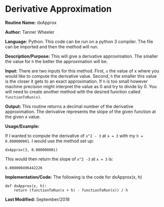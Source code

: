 # Derivative Approximation

**Routine Name:**           dxApprox

**Author:** Tanner Wheeler

**Language:**  Python. This code can be run on a python 3 compiler. The file can be imported and then the method will run.

**Description/Purpose:** This will give a derivative approximation.  The smaller the value for `h` the better the approximation will be.

**Input:** There are two inputs for this method.  First, `x` the value of x where you would like to compute the derivative value.  Second, `h` the smaller this value is the closer it gets to an exact approximation.  If `h` is too small however machine precision might interpret the value as 0 and try to divide by 0.  You will need to create another method with the desired function called `functionToRun(x)`.

**Output:** This routine returns a decimal number of the derivative approximation.  The derivative represents the slope of the given function at the given x value.

**Usage/Example:**

If I wanted to compute the derivative of `x^2 - 3` at `x = 3` with my `h = 0.000000001`.  I would use the method set up:
```
dxApprox(3, 0.000000001)
```
This would then return the slope of `x^2 -3` at `x = 3` is:
```
6.000000496442226
```

**Implementation/Code:** The following is the code for dxApprox(x, h)
```
def dxApprox(x, h):
    return (functionToRun(x + h) - functionToRun(x)) / h
```

**Last Modified:** September/2018
